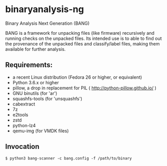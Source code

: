 # binaryanalysis-ng
Binary Analysis Next Generation (BANG)

BANG is a framework for unpacking files (like firmware) recursively and running checks on the unpacked files. Its intended use is to able to find out the provenance of the unpacked files and classify/label files, making them available for further analysis.

## Requirements:

* a recent Linux distribution (Fedora 26 or higher, or equivalent)
* Python 3.6.x or higher
* pillow, a drop in replacement for PIL ( http://python-pillow.github.io/ )
* GNU binutils (for 'ar')
* squashfs-tools (for 'unsquashfs')
* cabextract
* 7z
* e2tools
* zstd
* python-lz4
* qemu-img (for VMDK files)

## Invocation

    $ python3 bang-scanner -c bang.config -f /path/to/binary
